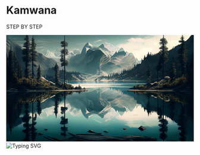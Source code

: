 # Kamwana
STEP 
BY 
STEP

![image alt](https://github.com/corneh-bot/Kamwana/blob/50619aa889c4941726454c2fd7f193a58e969563/painting-mountain-lake-with-mountain-background_188544-9126.webp)
<img src="https://readme-typing-svg.demolab.com?font=EB+Garamond&weight=800&size=28&duration=4000&pause=1000&random=false&width=435&lines=+CORNEH-TECH;WHATSAPP+☑️++BOT;DEVELOPED+BY+CORNEH" alt="Typing SVG" />
  </a>
</p>
